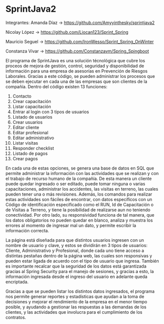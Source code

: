 # SprintJava2

Integrantes: Amanda Díaz -> https://github.com/Amyyinthesky/sprintjava2

Nicolay López -> https://github.com/Liocan123/Sprint_Spring

Mauricio Seguel -> https://github.com/IronWesso/Sprint_Spring_OnWinter

Constanza Vivar -> https://github.com/Constanzavm/Spring_Spingboot

El programa de SprintJava es una solución técnológica que cubre los proceos de mejora de gestión, control, seguridad y disponibilidad de información para una empresa de asesorías en Prevención de Riesgos Laborales. Gracias a este código, se pueden administrar los procesos que se deben ejecutar en cada una de las empresas que son clientes de la compañía. Dentro del código existen 13 funciones:

1.	Contacto
2.	Crear capacitación
3.	Listar capacitación
4.	Entrar al login con 3 tipos de usuarios
5.	Listado de usuarios
6.	Crear usuarios
7.	Editar cliente
8.	Editar profesional
9.	Editar administrativo
10.	Listar visitas
11.	Responder checklist
12.	Listado de pagos
13.	Crear pagos

En cada una de estas opciones, se genera una base de datos  en SQL que permite administrar la información con las actividades que se realizan y con el trabajo de recurso humano de la compañía. De esta manera un cliente puede quedar ingresado o ser editado, puede tomar ninguna o varias capacitaciones, administrar los accidentes, las visitas en terreno, las cuales pueden tener una o más revisiones. Además, los comandos para realizar estas actividades son fáciles de encontrar, con datos específicos con un Código de identificación especificado como el RUN, Id de Capacitación o de Visitas a Terreno, y tiene la posibilidad de realizarse aun no teniendo conectividad. Por otro lado, su responsividad funciona de tal manera, que los datos obligatorios no pueden quedar en blanco, analiza y muestra los errores al momento de ingresar mal un dato, y permite escribir la información correcta.

La página está diseñada para que distintos usuarios ingresen con un nombre de usuario y clave, y estos se dividirán en 3 tipos de usuarios: Cliente, Administrativo y Profesional, donde cada uno tiene acceso a distintas pestañas dentro de la página web, las cuales son responsivas y pueden estar ligada de acuerdo con el tipo de usuario que ingresa. También es importante recalcar que la seguridad de los datos está garantizada gracias al Spring Security para el manejo de sesiones, y gracias a esto, la información ingresada desde el ingreso del usuario en adelante queda encriptada. 

Gracias a que se pueden listar los distintos datos ingresados, el programa nos permite generar reportes y estadísticas que ayudan a la toma de decisiones y mejorar el rendimiento de la empresa en el menor tiempo posible, y ayudando a gestionar las respuestas a las demandas de los clientes, y las actividades que involucra para el cumplimiento de los contratos.
